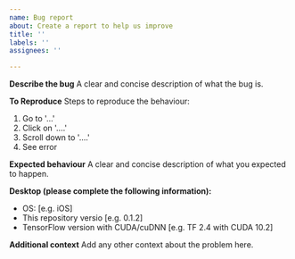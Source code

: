 ```yaml
---
name: Bug report
about: Create a report to help us improve
title: ''
labels: ''
assignees: ''

---
```


**Describe the bug**
A clear and concise description of what the bug is.

**To Reproduce**
Steps to reproduce the behaviour:
1. Go to '...'
2. Click on '....'
3. Scroll down to '....'
4. See error

**Expected behaviour**
A clear and concise description of what you expected to happen.

**Desktop (please complete the following information):**
 - OS: [e.g. iOS]
 - This repository versio [e.g. 0.1.2]
 - TensorFlow version with CUDA/cuDNN [e.g. TF 2.4 with CUDA 10.2]

**Additional context**
Add any other context about the problem here.

